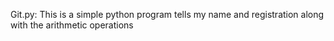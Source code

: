 Git.py: This is a simple python program tells my name and registration along with the arithmetic operations

